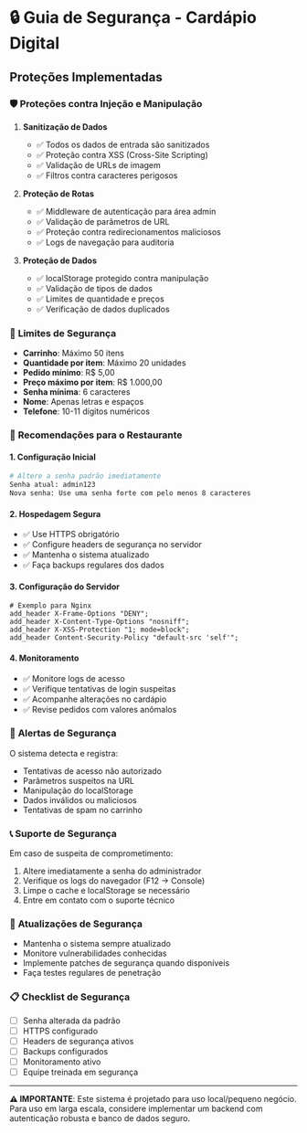 # 🔒 Guia de Segurança - Cardápio Digital

## Proteções Implementadas

### 🛡️ **Proteções contra Injeção e Manipulação**

1. **Sanitização de Dados**
   - ✅ Todos os dados de entrada são sanitizados
   - ✅ Proteção contra XSS (Cross-Site Scripting)
   - ✅ Validação de URLs de imagem
   - ✅ Filtros contra caracteres perigosos

2. **Proteção de Rotas**
   - ✅ Middleware de autenticação para área admin
   - ✅ Validação de parâmetros de URL
   - ✅ Proteção contra redirecionamentos maliciosos
   - ✅ Logs de navegação para auditoria

3. **Proteção de Dados**
   - ✅ localStorage protegido contra manipulação
   - ✅ Validação de tipos de dados
   - ✅ Limites de quantidade e preços
   - ✅ Verificação de dados duplicados

### 🚫 **Limites de Segurança**

- **Carrinho**: Máximo 50 itens
- **Quantidade por item**: Máximo 20 unidades
- **Pedido mínimo**: R$ 5,00
- **Preço máximo por item**: R$ 1.000,00
- **Senha mínima**: 6 caracteres
- **Nome**: Apenas letras e espaços
- **Telefone**: 10-11 dígitos numéricos

### 🔐 **Recomendações para o Restaurante**

#### **1. Configuração Inicial**
```bash
# Altere a senha padrão imediatamente
Senha atual: admin123
Nova senha: Use uma senha forte com pelo menos 8 caracteres
```

#### **2. Hospedagem Segura**
- ✅ Use HTTPS obrigatório
- ✅ Configure headers de segurança no servidor
- ✅ Mantenha o sistema atualizado
- ✅ Faça backups regulares dos dados

#### **3. Configuração do Servidor**
```nginx
# Exemplo para Nginx
add_header X-Frame-Options "DENY";
add_header X-Content-Type-Options "nosniff";
add_header X-XSS-Protection "1; mode=block";
add_header Content-Security-Policy "default-src 'self'";
```

#### **4. Monitoramento**
- ✅ Monitore logs de acesso
- ✅ Verifique tentativas de login suspeitas
- ✅ Acompanhe alterações no cardápio
- ✅ Revise pedidos com valores anômalos

### 🚨 **Alertas de Segurança**

O sistema detecta e registra:
- Tentativas de acesso não autorizado
- Parâmetros suspeitos na URL
- Manipulação do localStorage
- Dados inválidos ou maliciosos
- Tentativas de spam no carrinho

### 📞 **Suporte de Segurança**

Em caso de suspeita de comprometimento:
1. Altere imediatamente a senha do administrador
2. Verifique os logs do navegador (F12 → Console)
3. Limpe o cache e localStorage se necessário
4. Entre em contato com o suporte técnico

### 🔄 **Atualizações de Segurança**

- Mantenha o sistema sempre atualizado
- Monitore vulnerabilidades conhecidas
- Implemente patches de segurança quando disponíveis
- Faça testes regulares de penetração

### 📋 **Checklist de Segurança**

- [ ] Senha alterada da padrão
- [ ] HTTPS configurado
- [ ] Headers de segurança ativos
- [ ] Backups configurados
- [ ] Monitoramento ativo
- [ ] Equipe treinada em segurança

---

**⚠️ IMPORTANTE**: Este sistema é projetado para uso local/pequeno negócio. Para uso em larga escala, considere implementar um backend com autenticação robusta e banco de dados seguro. 